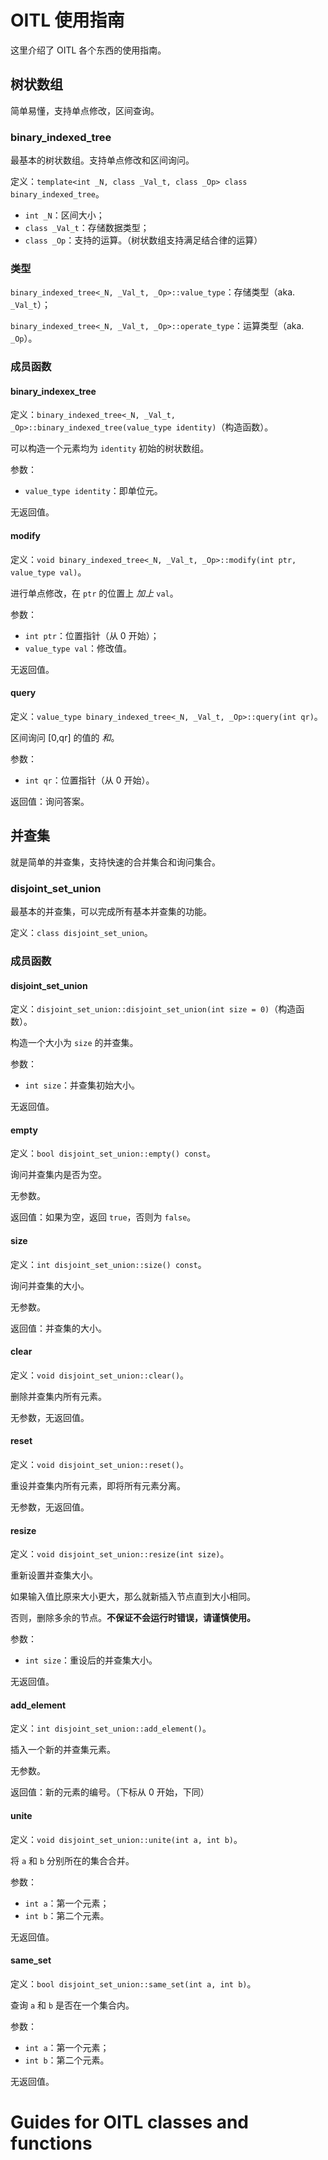 # OITL 使用指南
这里介绍了 OITL 各个东西的使用指南。
## 树状数组
简单易懂，支持单点修改，区间查询。
### binary_indexed_tree
最基本的树状数组。支持单点修改和区间询问。

定义：`template<int _N, class _Val_t, class _Op> class binary_indexed_tree`。

- `int _N`：区间大小；
- `class _Val_t`：存储数据类型；
- `class _Op`：支持的运算。（树状数组支持满足结合律的运算）

### 类型
`binary_indexed_tree<_N, _Val_t, _Op>::value_type`：存储类型（aka. `_Val_t`）；

`binary_indexed_tree<_N, _Val_t, _Op>::operate_type`：运算类型（aka. `_Op`）。
### 成员函数
#### binary_indexex_tree
定义：`binary_indexed_tree<_N, _Val_t, _Op>::binary_indexed_tree(value_type identity)`（构造函数）。

可以构造一个元素均为 `identity` 初始的树状数组。

参数：

- `value_type identity`：即单位元。

无返回值。
#### modify
定义：`void binary_indexed_tree<_N, _Val_t, _Op>::modify(int ptr, value_type val)`。

进行单点修改，在 `ptr` 的位置上 _加上_ `val`。

参数：

- `int ptr`：位置指针（从 0 开始）；
- `value_type val`：修改值。

无返回值。
#### query
定义：`value_type binary_indexed_tree<_N, _Val_t, _Op>::query(int qr)`。

区间询问 [0,qr] 的值的 _和_。

参数：

- `int qr`：位置指针（从 0 开始）。

返回值：询问答案。
## 并查集
就是简单的并查集，支持快速的合并集合和询问集合。
### disjoint_set_union
最基本的并查集，可以完成所有基本并查集的功能。

定义：`class disjoint_set_union`。
### 成员函数
#### disjoint_set_union
定义：`disjoint_set_union::disjoint_set_union(int size = 0)`（构造函数）。

构造一个大小为 `size` 的并查集。

参数：

- `int size`：并查集初始大小。

无返回值。
#### empty
定义：`bool disjoint_set_union::empty() const`。

询问并查集内是否为空。

无参数。

返回值：如果为空，返回 `true`，否则为 `false`。
#### size
定义：`int disjoint_set_union::size() const`。

询问并查集的大小。

无参数。

返回值：并查集的大小。
#### clear
定义：`void disjoint_set_union::clear()`。

删除并查集内所有元素。

无参数，无返回值。
#### reset
定义：`void disjoint_set_union::reset()`。

重设并查集内所有元素，即将所有元素分离。

无参数，无返回值。
#### resize
定义：`void disjoint_set_union::resize(int size)`。

重新设置并查集大小。

如果输入值比原来大小更大，那么就新插入节点直到大小相同。

否则，删除多余的节点。**不保证不会运行时错误，请谨慎使用。**

参数：

- `int size`：重设后的并查集大小。

无返回值。
#### add_element
定义：`int disjoint_set_union::add_element()`。

插入一个新的并查集元素。

无参数。

返回值：新的元素的编号。（下标从 0 开始，下同）
#### unite
定义：`void disjoint_set_union::unite(int a, int b)`。

将 `a` 和 `b` 分别所在的集合合并。

参数：

- `int a`：第一个元素；
- `int b`：第二个元素。

无返回值。
#### same_set
定义：`bool disjoint_set_union::same_set(int a, int b)`。

查询 `a` 和 `b` 是否在一个集合内。

参数：

- `int a`：第一个元素；
- `int b`：第二个元素。

无返回值。
# Guides for OITL classes and functions